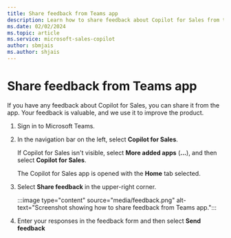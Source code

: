 ```yaml
---
title: Share feedback from Teams app
description: Learn how to share feedback about Copilot for Sales from the Teams app.
ms.date: 02/02/2024
ms.topic: article
ms.service: microsoft-sales-copilot
author: sbmjais
ms.author: shjais
---
```


# Share feedback from Teams app

If you have any feedback about Copilot for Sales, you can share it from the app. Your feedback is valuable, and we use it to improve the product.

1. Sign in to Microsoft Teams.

1. In the navigation bar on the left, select **Copilot for Sales**.

    If Copilot for Sales isn't visible, select **More added apps** (**...**), and then select **Copilot for Sales**.

    The Copilot for Sales app is opened with the **Home** tab selected.

1. Select **Share feedback** in the upper-right corner.

   :::image type="content" source="media/feedback.png" alt-text="Screenshot showing how to share feedback from Teams app.":::

1. Enter your responses in the feedback form and then select **Send feedback**
